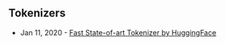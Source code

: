 ## Tokenizers
- Jan 11, 2020 - [Fast State-of-art Tokenizer by HuggingFace](https://github.com/huggingface/tokenizers)